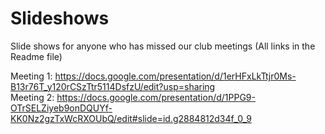 # Slideshows
Slide shows for anyone who has missed our club meetings (All links in the Readme file)

Meeting 1:
https://docs.google.com/presentation/d/1erHFxLkTtjr0Ms-B13r76T_y120rCSzTtr5114DsfzU/edit?usp=sharing      
Meeting 2:
https://docs.google.com/presentation/d/1PPG9-OTrSELZiyeb9onDQUYf-KK0Nz2gzTxWcRXOUbQ/edit#slide=id.g2884812d34f_0_9
